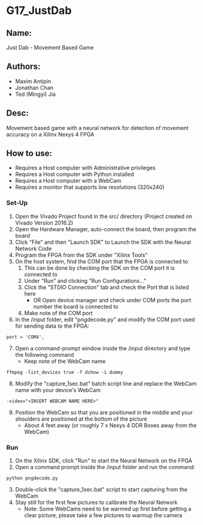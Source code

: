 # G17_JustDab
## Name: 
Just Dab - Movement Based Game 
## Authors:
* Maxim Antipin
* Jonathan Chan
* Ted (Mingyi) Jia
## Desc: 
Movement based game with a neural network for detection of movement accuracy on a Xilinx Nexys 4 FPGA
## How to use:
* Requires a Host computer with Administrative privileges
* Requires a Host computer with Python installed
* Requires a Host computer with a WebCam
* Requires a monitor that supports low resolutions (320x240)
### Set-Up
1. Open the Vivado Project found in the src/ directory (Project created on Vivado Version 2016.2)
2. Open the Hardware Manager, auto-connect the board, then program the board
3. Click "File" and then "Launch SDK" to Launch the SDK with the Neural Network Code
4. Program the FPGA from the SDK under "Xilinx Tools"
5. On the host system, find the COM port that the FPGA is connected to
   1. This can be done by checking the SDK on the COM port it is connected to
   2. Under "Run" and clicking "Run Configurations..."
   3. Click the "STDIO Connection" tab and check the Port that is listed here
      * OR Open device manager and check under COM ports the port number the board is connected to
   4. Make note of the COM port
6. In the /input folder, edit "pngdecode.py" and modify the COM port used for sending data to the FPGA:
```
port = 'COM4',
```
7. Open a command-prompt window inside the /input directory and type the following command
   * Keep note of the WebCam name
```
ffmpeg -list_devices true -f dshow -i dummy
```
8. Modify the "capture_1sec.bat" batch script line and replace the WebCam name with your device's WebCam
```
-video="<INSERT WEBCAM NAME HERE>"
```
9. Position the WebCam so that you are positioned in the middle and your shoulders are positioned at the bottom of the picture
   * About 4 feet away (or roughly 7 x Nexys 4 DDR Boxes away from the WebCam)
### Run
1. On the Xilinx SDK, click "Run" to start the Neural Network on the FPGA
2. Open a command prompt inside the /input folder and run the command:
```
python pngdecode.py
```
3. Double-click the "capture_1sec.bat" script to start capturing from the WebCam
4. Stay still for the first few pictures to calibrate the Neural Network
   * Note: Some WebCams need to be warmed up first before getting a clear picture, please take a few pictures to warmup the camera
   


